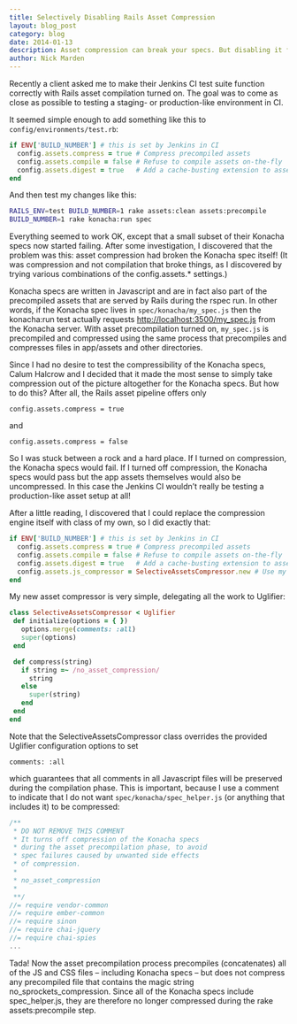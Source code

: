```yaml
---
title: Selectively Disabling Rails Asset Compression
layout: blog_post
category: blog
date: 2014-01-13
description: Asset compression can break your specs. But disabling it for tests can also mean disabling in production - or having tests that don't reflect production behavior. Here's how to strike a middle ground.
author: Nick Marden
---
```


Recently a client asked me to make their Jenkins CI test suite function correctly with Rails asset compilation turned on. The goal was to come as close as possible to testing a staging- or production-like environment in CI.

It seemed simple enough to add something like this to `config/environments/test.rb`:

```ruby
if ENV['BUILD_NUMBER'] # this is set by Jenkins in CI
  config.assets.compress = true # Compress precompiled assets
  config.assets.compile = false # Refuse to compile assets on-the-fly
  config.assets.digest = true   # Add a cache-busting extension to asset filenames
end
```

And then test my changes like this:

```bash
RAILS_ENV=test BUILD_NUMBER=1 rake assets:clean assets:precompile
BUILD_NUMBER=1 rake konacha:run spec
```

Everything seemed to work OK, except that a small subset of their Konacha specs now started failing. After some investigation, I discovered that the problem was this: asset compression had broken the Konacha spec itself! (It was compression and not compilation that broke things, as I discovered by trying various combinations of the config.assets.\* settings.)

Konacha specs are written in Javascript and are in fact also part of the precompiled assets that are served by Rails during the rspec run. In other words, if the Konacha spec lives in `spec/konacha/my_spec.js` then the konacha:run test actually requests [http://localhost:3500/my_spec.js](http://localhost:3500/my_spec.js) from the Konacha server. With asset precompilation turned on, `my_spec.js` is precompiled and compressed using the same process that precompiles and compresses files in app/assets and other directories.

Since I had no desire to test the compressibility of the Konacha specs, Calum Halcrow and I decided that it made the most sense to simply take compression out of the picture altogether for the Konacha specs. But how to do this? After all, the Rails asset pipeline offers only

```
config.assets.compress = true
```

and

```
config.assets.compress = false
```

So I was stuck between a rock and a hard place. If I turned on compression, the Konacha specs would fail. If I turned off compression, the Konacha specs would pass but the app assets themselves would also be uncompressed. In this case the Jenkins CI wouldn’t really be testing a production-like asset setup at all!

After a little reading, I discovered that I could replace the compression engine itself with class of my own, so I did exactly that:

```ruby
if ENV['BUILD_NUMBER'] # this is set by Jenkins in CI
  config.assets.compress = true # Compress precompiled assets
  config.assets.compile = false # Refuse to compile assets on-the-fly
  config.assets.digest = true   # Add a cache-busting extension to asset filenames
  config.assets.js_compressor = SelectiveAssetsCompressor.new # Use my own asset compressor
end
```

My new asset compressor is very simple, delegating all the work to Uglifier:

```ruby
class SelectiveAssetsCompressor < Uglifier
 def initialize(options = { })
   options.merge(comments: :all)
   super(options)
 end

 def compress(string)
   if string =~ /no_asset_compression/
     string
   else
     super(string)
   end
 end
end
```

Note that the SelectiveAssetsCompressor class overrides the provided Uglifier configuration options to set

```
comments: :all
```

which guarantees that all comments in all Javascript files will be preserved during the compilation phase. This is important, because I use a comment to indicate that I do not want `spec/konacha/spec_helper.js` (or anything that includes it) to be compressed:

```javascript
/**
 * DO NOT REMOVE THIS COMMENT
 * It turns off compression of the Konacha specs
 * during the asset precompilation phase, to avoid
 * spec failures caused by unwanted side effects
 * of compression.
 *
 * no_asset_compression
 *
 **/
//= require vendor-common
//= require ember-common
//= require sinon
//= require chai-jquery
//= require chai-spies
...
```

Tada! Now the asset precompilation process precompiles (concatenates) all of the JS and CSS files – including Konacha specs – but does not compress any precompiled file that contains the magic string no_sprockets_compression. Since all of the Konacha specs include spec_helper.js, they are therefore no longer compressed during the rake assets:precompile step.
